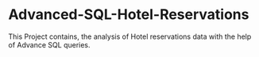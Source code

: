 # Advanced-SQL-Hotel-Reservations
This Project contains, the analysis of Hotel reservations data with the help of Advance SQL queries.
